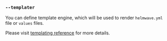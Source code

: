 ### `--templater`

You can define template engine, which will be used to render `helmwave.yml` file or `values` files.

Please visit [templating reference](../tpl) for more details.
